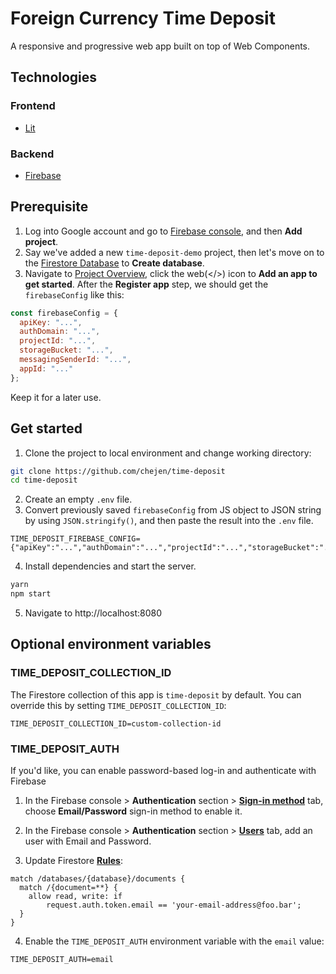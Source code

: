 # Foreign Currency Time Deposit
A responsive and progressive web app built on top of Web Components.

## Technologies

### Frontend
- [Lit](https://lit.dev/)

### Backend
- [Firebase](https://firebase.google.com/)

## Prerequisite
1. Log into Google account and go to [Firebase console](https://console.firebase.google.com/), and then **Add project**.
2. Say we've added a new `time-deposit-demo` project, then let's move on to the [Firestore Database](https://console.firebase.google.com/project/time-deposit-demo/firestore) to **Create database**.
3. Navigate to [Project Overview](https://console.firebase.google.com/project/time-deposit-demo/overview), click the web(</>) icon to **Add an app to get started**. After the **Register app** step, we should get the `firebaseConfig` like this:
```js
const firebaseConfig = {
  apiKey: "...",
  authDomain: "...",
  projectId: "...",
  storageBucket: "...",
  messagingSenderId: "...",
  appId: "..."
};
```
Keep it for a later use.

## Get started
1. Clone the project to local environment and change working directory:
```sh
git clone https://github.com/chejen/time-deposit
cd time-deposit
```
2. Create an empty `.env` file.
3. Convert previously saved `firebaseConfig` from JS object to JSON string by using `JSON.stringify()`, and then paste the result into the `.env` file.
```properties
TIME_DEPOSIT_FIREBASE_CONFIG={"apiKey":"...","authDomain":"...","projectId":"...","storageBucket":"...","messagingSenderId":"...","appId":"..."}
```
4. Install dependencies and start the server.
```sh
yarn
npm start
```
5. Navigate to http://localhost:8080


## Optional environment variables
### TIME_DEPOSIT_COLLECTION_ID
The Firestore collection of this app is `time-deposit` by default. You can override this by setting `TIME_DEPOSIT_COLLECTION_ID`:
```properties
TIME_DEPOSIT_COLLECTION_ID=custom-collection-id
```

### TIME_DEPOSIT_AUTH
If you'd like, you can enable password-based log-in and authenticate with Firebase
1. In the Firebase console > **Authentication** section > [**Sign-in method**](https://console.firebase.google.com/project/time-deposit-demo/authentication/providers) tab, choose **Email/Password** sign-in method to enable it.
2. In the Firebase console > **Authentication** section > [**Users**](https://console.firebase.google.com/project/time-deposit-demo/authentication/users) tab, add an user with Email and Password.

3. Update Firestore [**Rules**](https://console.firebase.google.com/project/automatic-time-deposit/firestore/rules):
```
match /databases/{database}/documents {
  match /{document=**} {
    allow read, write: if
        request.auth.token.email == 'your-email-address@foo.bar';
  }
}
```

4. Enable the `TIME_DEPOSIT_AUTH` environment variable with the `email` value:
```properties
TIME_DEPOSIT_AUTH=email
```
